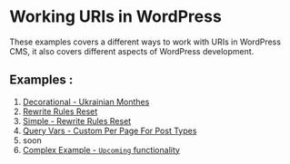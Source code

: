 # Working URIs in WordPress

These examples covers a different ways to work with URIs in WordPress CMS, it also covers different aspects of WordPress development.

## Examples :
 1. [Decorational - Ukrainian Monthes](ukrainian-monthes)
 2. [Rewrite Rules Reset](rewrite-rules-reset)
 3. [Simple - Rewrite Rules Reset](defaults.php)
 4. [Query Vars - Custom Per Page For Post Types](custom-per-page-for-posts-types)
 5. soon
 6. [Complex Example - `Upcoming` functionality](upcoming)
